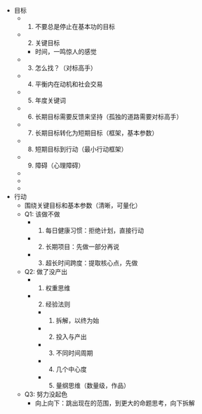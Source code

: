 - 目标
	- 1. 不要总是停止在基本功的目标
	- 2. 关键目标
		- 时间，一鸣惊人的感觉
	- 3. 怎么找？（对标高手）
	- 4. 平衡内在动机和社会交易
	- 5. 年度关键词
	- 6. 长期目标需要反馈来坚持（孤独的道路需要对标高手）
	- 7. 长期目标转化为短期目标（框架，基本参数）
	- 8. 短期目标到行动（最小行动框架）
	- 9. 障碍（心理障碍）
	-
	-
	-
- 行动
	- 围绕关键目标和基本参数（清晰，可量化）
	- Q1: 该做不做
		- 1. 每日健康习惯：拒绝计划，直接行动
		- 2. 长期项目：先做一部分再说
		- 3. 超长时间跨度：提取核心点，先做
	- Q2: 做了没产出
		- 1. 权重思维
		- 2. 经验法则
			- 1. 拆解，以终为始
			- 2. 投入与产出
			- 3. 不同时间周期
			- 4. 几个中心度
			- 5. 量纲思维（数量级，作品）
	- Q3: 努力没起色
		- 向上向下：跳出现在的范围，到更大的命题思考，向下拆解